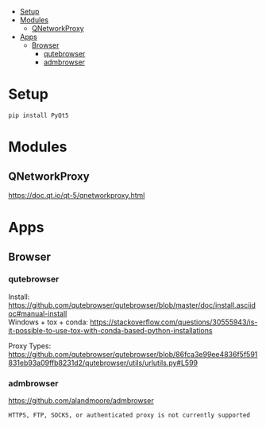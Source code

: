 <!-- TOC -->

- [Setup](#setup)
- [Modules](#modules)
    - [QNetworkProxy](#qnetworkproxy)
- [Apps](#apps)
    - [Browser](#browser)
        - [qutebrowser](#qutebrowser)
        - [admbrowser](#admbrowser)

<!-- /TOC -->

# Setup

    pip install PyQt5

# Modules
## QNetworkProxy
https://doc.qt.io/qt-5/qnetworkproxy.html

# Apps
## Browser
### qutebrowser
Install: https://github.com/qutebrowser/qutebrowser/blob/master/doc/install.asciidoc#manual-install  
Windows + tox + conda: https://stackoverflow.com/questions/30555943/is-it-possible-to-use-tox-with-conda-based-python-installations  

Proxy Types: https://github.com/qutebrowser/qutebrowser/blob/86fca3e99ee4836f5f591831eb93a09ffb8231d2/qutebrowser/utils/urlutils.py#L599

### admbrowser
https://github.com/alandmoore/admbrowser

    HTTPS, FTP, SOCKS, or authenticated proxy is not currently supported

